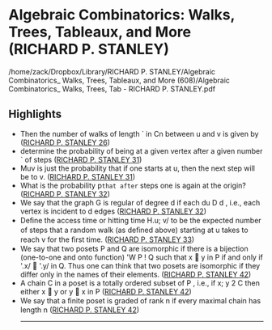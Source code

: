 # Algebraic Combinatorics: Walks, Trees, Tableaux, and More (RICHARD P. STANLEY)

/home/zack/Dropbox/Library/RICHARD P. STANLEY/Algebraic Combinatorics_ Walks, Trees, Tableaux, and More (608)/Algebraic Combinatorics_ Walks, Trees, Tab - RICHARD P. STANLEY.pdf

## Highlights

- Then the number of walks of length ` in Cn between u and v is given by (<a href="file:////home/zack/Dropbox/Library/RICHARD P. STANLEY/Algebraic Combinatorics_ Walks, Trees, Tableaux, and More (608)/Algebraic Combinatorics_ Walks, Trees, Tab - RICHARD P. STANLEY.pdf#page=26" target="_blank">RICHARD P. STANLEY 26</a>)
- determine the probability of being at a given vertex after a given number ` of steps (<a href="file:////home/zack/Dropbox/Library/RICHARD P. STANLEY/Algebraic Combinatorics_ Walks, Trees, Tableaux, and More (608)/Algebraic Combinatorics_ Walks, Trees, Tab - RICHARD P. STANLEY.pdf#page=31" target="_blank">RICHARD P. STANLEY 31</a>)
- Muv is just the probability that if one starts at u, then the next step will be to v\. (<a href="file:////home/zack/Dropbox/Library/RICHARD P. STANLEY/Algebraic Combinatorics_ Walks, Trees, Tableaux, and More (608)/Algebraic Combinatorics_ Walks, Trees, Tab - RICHARD P. STANLEY.pdf#page=31" target="_blank">RICHARD P. STANLEY 31</a>)
- What is the probability p` that after ` steps one is again at the origin? (<a href="file:////home/zack/Dropbox/Library/RICHARD P. STANLEY/Algebraic Combinatorics_ Walks, Trees, Tableaux, and More (608)/Algebraic Combinatorics_ Walks, Trees, Tab - RICHARD P. STANLEY.pdf#page=32" target="_blank">RICHARD P. STANLEY 32</a>)
- We say that the graph G is regular of degree d if each du D d , i\.e\., each vertex is incident to d edges (<a href="file:////home/zack/Dropbox/Library/RICHARD P. STANLEY/Algebraic Combinatorics_ Walks, Trees, Tableaux, and More (608)/Algebraic Combinatorics_ Walks, Trees, Tab - RICHARD P. STANLEY.pdf#page=32" target="_blank">RICHARD P. STANLEY 32</a>)
- Deﬁne the access time or hitting time H\.u; v/ to be the expected number of steps that a random walk \(as deﬁned above\) starting at u takes to reach v for the ﬁrst time\. (<a href="file:////home/zack/Dropbox/Library/RICHARD P. STANLEY/Algebraic Combinatorics_ Walks, Trees, Tableaux, and More (608)/Algebraic Combinatorics_ Walks, Trees, Tab - RICHARD P. STANLEY.pdf#page=33" target="_blank">RICHARD P. STANLEY 33</a>)
- We say that two posets P and Q are isomorphic if there is a bijection \(one-to-one and onto function\) 'W P ! Q such that x  y in P if and only if '\.x/  '\.y/ in Q\. Thus one can think that two posets are isomorphic if they differ only in the names of their elements\. (<a href="file:////home/zack/Dropbox/Library/RICHARD P. STANLEY/Algebraic Combinatorics_ Walks, Trees, Tableaux, and More (608)/Algebraic Combinatorics_ Walks, Trees, Tab - RICHARD P. STANLEY.pdf#page=42" target="_blank">RICHARD P. STANLEY 42</a>)
- A chain C in a poset is a totally ordered subset of P , i\.e\., if x; y 2 C then either x  y or y  x in P (<a href="file:////home/zack/Dropbox/Library/RICHARD P. STANLEY/Algebraic Combinatorics_ Walks, Trees, Tableaux, and More (608)/Algebraic Combinatorics_ Walks, Trees, Tab - RICHARD P. STANLEY.pdf#page=42" target="_blank">RICHARD P. STANLEY 42</a>)
- We say that a ﬁnite poset is graded of rank n if every maximal chain has length n (<a href="file:////home/zack/Dropbox/Library/RICHARD P. STANLEY/Algebraic Combinatorics_ Walks, Trees, Tableaux, and More (608)/Algebraic Combinatorics_ Walks, Trees, Tab - RICHARD P. STANLEY.pdf#page=42" target="_blank">RICHARD P. STANLEY 42</a>)<hr>

